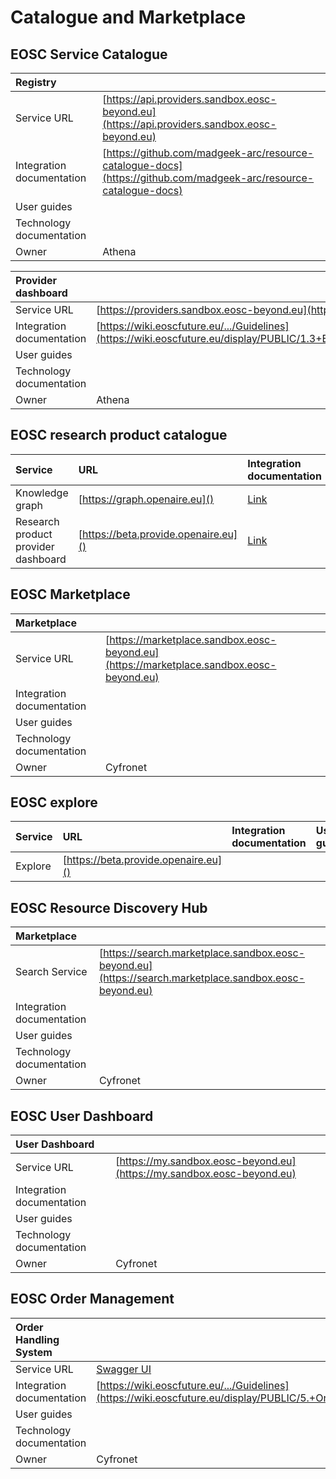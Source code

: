 # Catalogue and Marketplace

## EOSC Service Catalogue

<!-- | Service                         | URL                                              | Integration documentation                                                                                                    | User guides | Technology documentation | Owner  |
| :------------------------------ | :----------------------------------------------- | :--------------------------------------------------------------------------------------------------------------------------- | :---------- | :----------------------- | :----- |
| EOSC service resource catalogue | [https://api.providers.sandbox.eosc-beyond.eu]() | [Link](https://github.com/madgeek-arc/resource-catalogue-docs)                                                               |             |                          | Athena |
| Provider dashboard              | [https://providers.sandbox.eosc-beyond.eu]()     | [Link](https://wiki.eoscfuture.eu/display/PUBLIC/1.3+EOSC+Service+Catalogue%3A+Architecture+and+Interoperability+Guidelines) |             |                          | Athena | -->


| Registry                  |                                                                                                                  |
| :------------------------ | :--------------------------------------------------------------------------------------------------------------- |
| Service URL               | [https://api.providers.sandbox.eosc-beyond.eu](https://api.providers.sandbox.eosc-beyond.eu)                     |
| Integration documentation | [https://github.com/madgeek-arc/resource-catalogue-docs](https://github.com/madgeek-arc/resource-catalogue-docs) |
| User guides               |                                                                                                                  |
| Technology documentation  |                                                                                                                  |
| Owner                     | Athena                                                                                                           |


| Provider dashboard        |                                                                                                                                                                   |
| :------------------------ | :---------------------------------------------------------------------------------------------------------------------------------------------------------------- |
| Service URL               | [https://providers.sandbox.eosc-beyond.eu](https://providers.sandbox.eosc-beyond.eu)                                                                              |
| Integration documentation | [https://wiki.eoscfuture.eu/.../Guidelines](https://wiki.eoscfuture.eu/display/PUBLIC/1.3+EOSC+Service+Catalogue%3A+Architecture+and+Interoperability+Guidelines) |
| User guides               |                                                                                                                                                                   |
| Technology documentation  |                                                                                                                                                                   |
| Owner                     | Athena                                                                                                                                                            |


## EOSC research product catalogue

| Service                         |  URL                            | Integration documentation | User guides | Technology documentation | Owner  |
|:-------------------------------- |:------------------------------ |:--------------------------|:------------|:-------------------------|:-------|
| Knowledge graph |      [https://graph.openaire.eu]() | [Link](https://wiki.eoscfuture.eu/display/PUBLIC/1.2+EOSC+Research+Product+Catalogue%3A+Architecture+and+Interoperability+Guidelines) | | | OpenAIRE |
| Research product provider dashboard    |[https://beta.provide.openaire.eu]() | [Link](https://wiki.eoscfuture.eu/display/PUBLIC/1.2+EOSC+Research+Product+Catalogue%3A+Architecture+and+Interoperability+Guidelines) | | | OpenAIRE |  

## EOSC Marketplace

| Marketplace               |                                                                                          |
| :------------------------ | :--------------------------------------------------------------------------------------- |
| Service URL               | [https://marketplace.sandbox.eosc-beyond.eu](https://marketplace.sandbox.eosc-beyond.eu) |
| Integration documentation |                                                                                          |
| User guides               |                                                                                          |
| Technology documentation  |                                                                                          |
| Owner                     | Cyfronet                                                                                 |

## EOSC explore

| Service                         |  URL                            | Integration documentation | User guides | Technology documentation | Owner  |
|:-------------------------------- |:------------------------------ |:--------------------------|:------------|:-------------------------|:-------|
| Explore |        [https://beta.provide.openaire.eu]() | | | | OpenAIRE |

## EOSC Resource Discovery Hub

| Marketplace               |                                                                                                        |
| :------------------------ | :----------------------------------------------------------------------------------------------------- |
| Search Service            | [https://search.marketplace.sandbox.eosc-beyond.eu](https://search.marketplace.sandbox.eosc-beyond.eu) |
| Integration documentation |                                                                                                        |
| User guides               |                                                                                                        |
| Technology documentation  |                                                                                                        |
| Owner                     | Cyfronet                                                                                               |

## EOSC User Dashboard

| User Dashboard            |                                                                        |
| :------------------------ | :--------------------------------------------------------------------- |
| Service URL               | [https://my.sandbox.eosc-beyond.eu](https://my.sandbox.eosc-beyond.eu) |
| Integration documentation |                                                                        |
| User guides               |                                                                        |
| Technology documentation  |                                                                        |
| Owner                     | Cyfronet                                                               |

## EOSC Order Management

| Order Handling System     |                                                                                                                                                            |
| :------------------------ | :--------------------------------------------------------------------------------------------------------------------------------------------------------- |
| Service URL               | [Swagger UI](https://marketplace.sandbox.eosc-beyond.eu/api_docs/swagger/index.html?urls.primaryName=EOSC%20Marketplace%20Ordering%20API)                  |
| Integration documentation | [https://wiki.eoscfuture.eu/.../Guidelines](https://wiki.eoscfuture.eu/display/PUBLIC/5.+Order+Management%3A+Architecture+and+Interoperability+Guidelines) |
| User guides               |                                                                                                                                                            |
| Technology documentation  |                                                                                                                                                            |
| Owner                     | Cyfronet                                                                                                                                                   |
